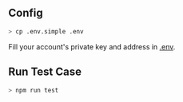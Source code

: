 ## Config 

```bash
> cp .env.simple .env
```

Fill your account's private key and address in [.env](./.env).

## Run Test Case

```bash
> npm run test
```

